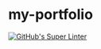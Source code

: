 # my-portfolio
[![GitHub's Super Linter](https://github.com/m-goemans/my-portfolio/workflows/GitHub's%20Super%20Linter/badge.svg)](https://github.com/m-goemans/my-portfolio/actions)
